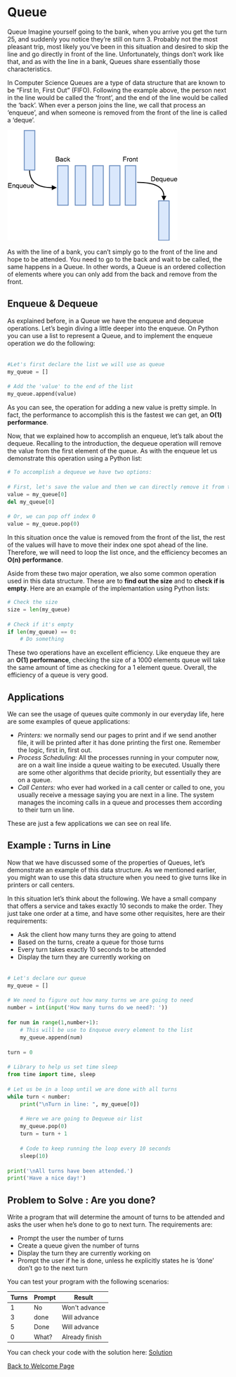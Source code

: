 # Queue

Queue
Imagine yourself going to the bank, when you arrive you get the turn 25, and suddenly you notice they’re still on turn 3. Probably not the most pleasant trip, most likely you’ve been in this situation and desired to skip the line and go directly in front of the line. Unfortunately, things don’t work like that, and as with the line in a bank, Queues share essentially those characteristics.

In Computer Science Queues are a type of data structure that are known to be “First In, First Out” (FIFO). Following the example above, the person next in the line would be called the ‘front’, and the end of the line would be called the ‘back’. When ever a person joins the line, we call that process an ‘enqueue’, and when someone is removed from the front of the line is called a ‘deque’. 

![queue](images/queue.png)

As with the line of a bank, you can’t simply go to the front of the line and hope to be attended. You need to go to the back and wait to be called, the same happens in a Queue. In other words, a Queue is an ordered collection of elements where you can only add from the back and remove from the front.

## Enqueue & Dequeue

As explained before, in a Queue we have the enqueue and dequeue operations. Let’s begin diving a little deeper into the enqueue. On Python you can use a list to represent a Queue, and to  implement the enqueue operation we do the following:

```python

#Let's first declare the list we will use as queue
my_queue = []

# Add the 'value' to the end of the list
my_queue.append(value)

```
As you can see, the operation for adding a new value is pretty simple. In fact, the performance to accomplish this is the fastest we can get, an __O(1) performance__. 

Now, that we explained how to accomplish an enqueue, let’s talk about the dequeue. Recalling to the introduction, the dequeue operation will remove the value from the first element of the queue. As with the enqueue let us demonstrate this operation using a Python list:

```python
# To accomplish a dequeue we have two options:

# First, let's save the value and then we can directly remove it from the list
value = my_queue[0]
del my_queue[0]

# Or, we can pop off index 0
value = my_queue.pop(0)
```
In this situation once the value is removed from the front of the list, the rest of the values will have to move their index one spot ahead of the line. Therefore, we will need to loop the list once, and the efficiency becomes an __O(n) performance__.

Aside from these two major operation, we also some common operation used in this data structure. These are to __find out the size__  and to __check if is empty__. Here are an example of the implemantation using Python lists:

```python
# Check the size
size = len(my_queue)

# Check if it's empty
if len(my_queue) == 0:
    # Do something
```
These two operations have an excellent efficiency. Like enqueue they are an __O(1) performance__, checking the size of a 1000 elements queue will take the same amount of time as checking for a 1 element queue. Overall, the efficiency of a queue is very good. 

## Applications

We can see the usage of queues quite commonly in our everyday life, here are some examples of queue applications:

* _Printers:_ we normally send our pages to print and if we send another file, it will be printed after it has done printing the first one. Remember the logic, first in, first out. 
* _Process Scheduling:_ All the processes running in your computer now, are on a wait line inside a queue waiting to be executed. Usually there are some other algorithms that decide priority, but essentially they are on a queue.
* _Call Centers:_ who ever had worked in a call center or called to one, you usually receive a message saying you are next in a line. The system manages the incoming calls in a queue and processes them according to their turn un line.

These are just a few applications we can see on real life.

## Example : Turns in Line
Now that we have discussed some of the properties of Queues, let’s demonstrate an example of this data structure. As we mentioned earlier, you might wan to use this data structure when you need to give turns like in printers or call centers.

In this situation let’s think about the following. We have a small company that offers a service and takes exactly 10 seconds to make the order. They just take one order at a time, and have some other requisites, here are their requirements:

* Ask the client how many turns they are going to attend
* Based on the turns, create a queue for those turns
* Every turn takes exactly 10 seconds to be attended
* Display the turn they are currently working on

```python

# Let's declare our queue
my_queue = []

# We need to figure out how many turns we are going to need
number = int(input('How many turns do we need?: '))

for num in range(1,number+1):
    # This will be use to Enqueue every element to the list
    my_queue.append(num)

turn = 0

# Library to help us set time sleep
from time import time, sleep

# Let us be in a loop until we are done with all turns
while turn < number:
    print("\nTurn in line: ", my_queue[0])

    # Here we are going to Dequeue oir list
    my_queue.pop(0)
    turn = turn + 1

    # Code to keep running the loop every 10 seconds
    sleep(10)

print('\nAll turns have been attended.')
print('Have a nice day!')

```

## Problem to Solve : Are you done?

Write a program that will determine the amount of turns to be attended and asks the user when he’s done to go to next turn.
The requirements are:
* Prompt the user the number of turns
* Create a queue given the number of turns
* Display the turn they are currently working on
* Prompt the user if he is done, unless he explicitly states he is ‘done’ don’t go to the next turn

You can test your program with the following scenarios:


| Turns | Prompt | Result|
|-------|--------|-------|
|   1   |   No   | Won't advance |
|   3   |  done  | Will advance  |
|   5   |  Done  | Will advance  |
|   0   |  What? | Already finish   |


You can check your code with the solution here: [Solution](solution-queue.py)



[Back to Welcome Page](0-welcome.md)
